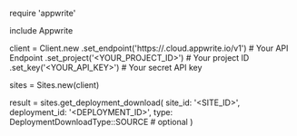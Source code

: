 require 'appwrite'

include Appwrite

client = Client.new
    .set_endpoint('https://<REGION>.cloud.appwrite.io/v1') # Your API Endpoint
    .set_project('<YOUR_PROJECT_ID>') # Your project ID
    .set_key('<YOUR_API_KEY>') # Your secret API key

sites = Sites.new(client)

result = sites.get_deployment_download(
    site_id: '<SITE_ID>',
    deployment_id: '<DEPLOYMENT_ID>',
    type: DeploymentDownloadType::SOURCE # optional
)
